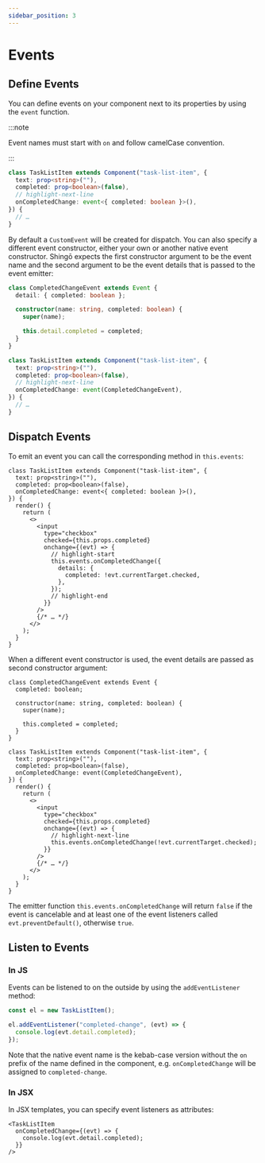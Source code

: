 ```yaml
---
sidebar_position: 3
---
```


# Events

## Define Events

You can define events on your component next to its properties by using the
`event` function.

:::note

Event names must start with `on` and follow camelCase convention.

:::

```ts
class TaskListItem extends Component("task-list-item", {
  text: prop<string>(""),
  completed: prop<boolean>(false),
  // highlight-next-line
  onCompletedChange: event<{ completed: boolean }>(),
}) {
  // …
}
```

By default a `CustomEvent` will be created for dispatch. You can also specify a
different event constructor, either your own or another native event
constructor. Shingō expects the first constructor argument to be the event name
and the second argument to be the event details that is passed to the event
emitter:

```ts
class CompletedChangeEvent extends Event {
  detail: { completed: boolean };

  constructor(name: string, completed: boolean) {
    super(name);

    this.detail.completed = completed;
  }
}

class TaskListItem extends Component("task-list-item", {
  text: prop<string>(""),
  completed: prop<boolean>(false),
  // highlight-next-line
  onCompletedChange: event(CompletedChangeEvent),
}) {
  // …
}
```

## Dispatch Events

To emit an event you can call the corresponding method in `this.events`:

```tsx
class TaskListItem extends Component("task-list-item", {
  text: prop<string>(""),
  completed: prop<boolean>(false),
  onCompletedChange: event<{ completed: boolean }>(),
}) {
  render() {
    return (
      <>
        <input
          type="checkbox"
          checked={this.props.completed}
          onchange={(evt) => {
            // highlight-start
            this.events.onCompletedChange({
              details: {
                completed: !evt.currentTarget.checked,
              },
            });
            // highlight-end
          }}
        />
        {/* … */}
      </>
    );
  }
}
```

When a different event constructor is used, the event details are passed as
second constructor argument:

```tsx
class CompletedChangeEvent extends Event {
  completed: boolean;

  constructor(name: string, completed: boolean) {
    super(name);

    this.completed = completed;
  }
}

class TaskListItem extends Component("task-list-item", {
  text: prop<string>(""),
  completed: prop<boolean>(false),
  onCompletedChange: event(CompletedChangeEvent),
}) {
  render() {
    return (
      <>
        <input
          type="checkbox"
          checked={this.props.completed}
          onchange={(evt) => {
            // highlight-next-line
            this.events.onCompletedChange(!evt.currentTarget.checked);
          }}
        />
        {/* … */}
      </>
    );
  }
}
```

The emitter function `this.events.onCompletedChange` will return `false` if the
event is cancelable and at least one of the event listeners called
`evt.preventDefault()`, otherwise `true`.

## Listen to Events

### In JS

Events can be listened to on the outside by using the `addEventListener` method:

```ts
const el = new TaskListItem();

el.addEventListener("completed-change", (evt) => {
  console.log(evt.detail.completed);
});
```

Note that the native event name is the kebab-case version without the `on`
prefix of the name defined in the component, e.g. `onCompletedChange` will be
assigned to `completed-change`.

### In JSX

In JSX templates, you can specify event listeners as attributes:

```tsx
<TaskListItem
  onCompletedChange={(evt) => {
    console.log(evt.detail.completed);
  }}
/>
```
